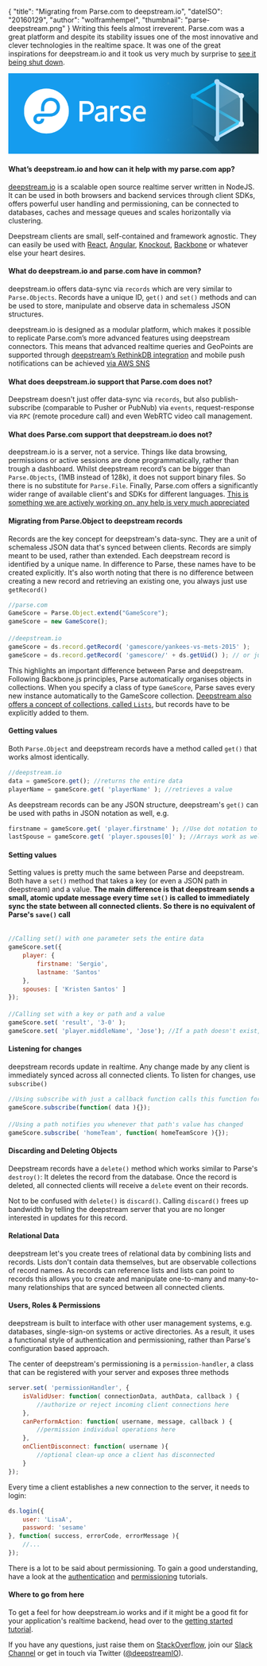 {
    "title": "Migrating from Parse.com to deepstream.io",
    "dateISO": "20160129",
    "author": "wolframhempel",
    "thumbnail": "parse-deepstream.png"
}
Writing this feels almost irreverent. Parse.com was a great platform and despite its stability issues one of the most innovative and clever technologies in the realtime space. It was one of the great inspirations for deepstream.io and it took us very much by surprise to [see it being shut down](http://blog.parse.com/announcements/moving-on/).

![parse.com and deepstream.io](parse-deepstream.png)

#### What’s deepstream.io and how can it help with my parse.com app?
[deepstream.io](http://deepstream.io/) is a scalable open source realtime server written in NodeJS. It can be used in both browsers and backend services through client SDKs, offers powerful user handling and permissioning, can be connected to databases, caches and message queues and scales horizontally via clustering.

Deepstream clients are small, self-contained and framework agnostic. They can easily be used with [React](http://deepstream.io/tutorials/simple-app-using-react.html), [Angular](http://deepstream.io/tutorials/simple-app-using-angular.html), [Knockout](http://deepstream.io/tutorials/simple-app-using-ko.html), [Backbone](http://backbonejs.org/) or whatever else your heart desires.

#### What do deepstream.io and parse.com have in common?
deepstream.io offers data-sync via `records` which are very similar to `Parse.Objects`. Records have a unique ID, `get()` and `set()` methods and can be used to store, manipulate and observe data in schemaless JSON structures.

deepstream.io is designed as a modular platform, which makes it possible to replicate Parse.com’s more advanced features using deepstream connectors. This means that advanced realtime queries and GeoPoints are supported through [deepstream’s RethinkDB integration](http://deepstream.io/download/) and mobile push notifications can be achieved [via AWS SNS](http://deepstream.io/blog/publishing-aws-sns-messages-to-browsers-tutorial/)

#### What does deepstream.io support that Parse.com does not?
Deepstream doesn't just offer data-sync via `records`, but also publish-subscribe (comparable to Pusher or PubNub) via `events`, request-response via `RPC` (remote procedure call) and even WebRTC video call management.

#### What does Parse.com support that deepstream.io does not?
deepstream.io is a server, not a service. Things like data browsing, permissions or active sessions are done programmatically, rather than trough a dashboard.
Whilst deepstream record’s can be bigger than `Parse.Objects`, (1MB instead of 128k), it does not support binary files. So there is no substitute for `Parse.File`.
Finally, Parse.com offers a significantly wider range of available client's and SDKs for different languages. [This is something we are actively working on, any help is very much appreciated](https://github.com/deepstreamIO/deepstream.io/issues?q=is%3Aissue+is%3Aopen+label%3Anew-client)

#### Migrating from Parse.Object to deepstream records
Records are the key concept for deepstream's data-sync. They are a unit of schemaless JSON data that's synced between clients.
Records are simply meant to be used, rather than extended. Each deepstream record is identified by a unique name. In difference to Parse, these names have to be created explicitly. It's also worth noting that there is no difference between creating a new record and retrieving an existing one, you always just use `getRecord()`

```javascript
//parse.com
GameScore = Parse.Object.extend("GameScore");
gameScore = new GameScore();

//deepstream.io
gameScore = ds.record.getRecord( 'gamescore/yankees-vs-mets-2015' );
gameScore = ds.record.getRecord( 'gamescore/' + ds.getUid() ); // or just generate a Unique ID
```

This highlights an important difference between Parse and deepstream. Following Backbone.js principles, Parse automatically organises objects in collections. When you specify a class of type `GameScore`, Parse saves every new instance automatically to the GameScore collection. 
[Deepstream also offers a concept of collections, called `Lists`](http://deepstream.io/tutorials/lists.html), but records have to be explicitly added to them.

#### Getting values
Both `Parse.Object` and deepstream records have a method called `get()` that works almost identically.
```javascript
//deepstream.io
data = gameScore.get(); //returns the entire data
playerName = gameScore.get( 'playerName' ); //retrieves a value
```

As deepstream records can be any JSON structure, deepstream's `get()` can be used with paths in JSON notation as well, e.g.

```javascript
firstname = gameScore.get( 'player.firstname' ); //Use dot notation to traverse objects
lastSpouse = gameScore.get( 'player.spouses[0]' ); //Arrays work as well
```

#### Setting values
Setting values is pretty much the same between Parse and deepstream. Both have a `set()` method that takes a key (or even a JSON path in deepstream) and a value. **The main difference is that deepstream sends a small, atomic update message every time `set()` is called to immediately sync the state between all connected clients. So there is no equivalent of Parse's `save()` call**

```javascript

//Calling set() with one parameter sets the entire data
gameScore.set({
    player: {
        firstname: 'Sergio',
        lastname: 'Santos'
    },
    spouses: [ 'Kristen Santos' ]
});

//Calling set with a key or path and a value
gameScore.set( 'result', '3-0' );
gameScore.set( 'player.middleName', 'Jose'); //If a path doesn't exist, it willb e created
```

#### Listening for changes
deepstream records update in realtime. Any change made by any client is immediately synced across all connected clients. To listen for changes, use `subscribe()`

```javascript
//Using subscribe with just a callback function calls this function for any change
gameScore.subscribe(function( data ){});

//Using a path notifies you whenever that path's value has changed
gameScore.subscribe( 'homeTeam', function( homeTeamScore ){});
```

#### Discarding and Deleting Objects
Deepstream records have a `delete()` method which works similar to Parse's `destroy()`: It deletes the record from the database. Once the record is deleted, all connected clients will receive a `delete` event on their records.

Not to be confused with `delete()` is `discard()`. Calling `discard()` frees up bandwidth by telling the deepstream server that you are no longer interested in updates for this record.

#### Relational Data
deepstream let's you create trees of relational data by combining lists and records. Lists don't contain data themselves, but are observable collections of record names. As records can reference lists and lists can point to records this allows you to create and manipulate one-to-many and many-to-many relationships that are synced between all connected clients. 

#### Users, Roles & Permissions
deepstream is built to interface with other user management systems, e.g. databases, single-sign-on systems or active directories. As a result, it uses a functional style of authentication and permissioning, rather than Parse's configuration based approach. 

The center of deepstream's permissioning is a `permission-handler`, a class that can be registered with your server and exposes three methods

```javascript
server.set( 'permissionHandler', {
    isValidUser: function( connectionData, authData, callback ) {
        //authorize or reject incoming client connections here
    },
    canPerformAction: function( username, message, callback ) {
        //permission individual operations here
    },
    onClientDisconnect: function( username ){
        //optional clean-up once a client has disconnected
    }
});
```

Every time a client establishes a new connection to the server, it needs to login:

```javascript
ds.login({
    user: 'LisaA',
    password: 'sesame'
}, function( success, errorCode, errorMessage ){
    //...
});
```

There is a lot to be said about permissioning. To gain a good understanding, have a look at the [authentication](http://deepstream.io/tutorials/authentication.html) and [permissioning](http://deepstream.io/tutorials/permissioning.html) tutorials. 

#### Where to go from here
To get a feel for how deepstream.io works and if it might be a good fit for your application's realtime backend, head over to the [getting started tutorial](http://deepstream.io/tutorials/getting-started.html).

If you have any questions, just raise them on [StackOverflow](http://stackoverflow.com/questions/tagged/deepstream.io), join our [Slack Channel](https://deepstream-slack.herokuapp.com/) or get in touch via Twitter ([@deepstreamIO](https://twitter.com/deepstreamIO)).